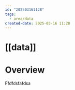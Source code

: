 ```yaml
---
id: "202503161128"
tags:
  - area/data
created-date: 2025-03-16 11:28
---
```



# [[data]]

# Overview



  

Ffdfdsfafdsa
